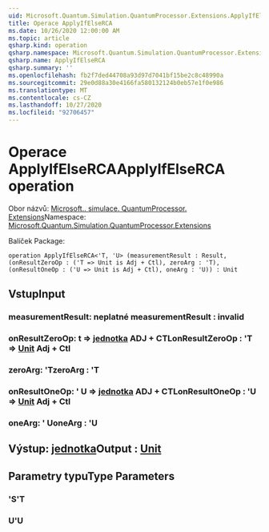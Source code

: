 ```yaml
---
uid: Microsoft.Quantum.Simulation.QuantumProcessor.Extensions.ApplyIfElseRCA
title: Operace ApplyIfElseRCA
ms.date: 10/26/2020 12:00:00 AM
ms.topic: article
qsharp.kind: operation
qsharp.namespace: Microsoft.Quantum.Simulation.QuantumProcessor.Extensions
qsharp.name: ApplyIfElseRCA
qsharp.summary: ''
ms.openlocfilehash: fb2f7ded44708a93d97d7041bf15be2c8c48990a
ms.sourcegitcommit: 29e0d88a30e4166fa580132124b0eb57e1f0e986
ms.translationtype: MT
ms.contentlocale: cs-CZ
ms.lasthandoff: 10/27/2020
ms.locfileid: "92706457"
---
```

# <a name="applyifelserca-operation"></a><span data-ttu-id="c763e-102">Operace ApplyIfElseRCA</span><span class="sxs-lookup"><span data-stu-id="c763e-102">ApplyIfElseRCA operation</span></span>

<span data-ttu-id="c763e-103">Obor názvů: [Microsoft.. simulace. QuantumProcessor. Extensions](xref:Microsoft.Quantum.Simulation.QuantumProcessor.Extensions)</span><span class="sxs-lookup"><span data-stu-id="c763e-103">Namespace: [Microsoft.Quantum.Simulation.QuantumProcessor.Extensions](xref:Microsoft.Quantum.Simulation.QuantumProcessor.Extensions)</span></span>

<span data-ttu-id="c763e-104">Balíček [](https://nuget.org/packages/)</span><span class="sxs-lookup"><span data-stu-id="c763e-104">Package: [](https://nuget.org/packages/)</span></span>




```qsharp
operation ApplyIfElseRCA<'T, 'U> (measurementResult : Result, (onResultZeroOp : ('T => Unit is Adj + Ctl), zeroArg : 'T), (onResultOneOp : ('U => Unit is Adj + Ctl), oneArg : 'U)) : Unit
```


## <a name="input"></a><span data-ttu-id="c763e-105">Vstup</span><span class="sxs-lookup"><span data-stu-id="c763e-105">Input</span></span>

### <a name="measurementresult--__invalidresult__"></a><span data-ttu-id="c763e-106">measurementResult: __neplatné <Result>__</span><span class="sxs-lookup"><span data-stu-id="c763e-106">measurementResult : __invalid<Result>__</span></span>




### <a name="onresultzeroop--t--unit-adj--ctl"></a><span data-ttu-id="c763e-107">onResultZeroOp: t => [jednotka](xref:microsoft.quantum.lang-ref.unit) ADJ + CTL</span><span class="sxs-lookup"><span data-stu-id="c763e-107">onResultZeroOp : 'T => [Unit](xref:microsoft.quantum.lang-ref.unit) Adj + Ctl</span></span>




### <a name="zeroarg--t"></a><span data-ttu-id="c763e-108">zeroArg: 'T</span><span class="sxs-lookup"><span data-stu-id="c763e-108">zeroArg : 'T</span></span>




### <a name="onresultoneop--u--unit-adj--ctl"></a><span data-ttu-id="c763e-109">onResultOneOp: ' U => [jednotka](xref:microsoft.quantum.lang-ref.unit) ADJ + CTL</span><span class="sxs-lookup"><span data-stu-id="c763e-109">onResultOneOp : 'U => [Unit](xref:microsoft.quantum.lang-ref.unit) Adj + Ctl</span></span>




### <a name="onearg--u"></a><span data-ttu-id="c763e-110">oneArg: ' U</span><span class="sxs-lookup"><span data-stu-id="c763e-110">oneArg : 'U</span></span>





## <a name="output--unit"></a><span data-ttu-id="c763e-111">Výstup: [jednotka](xref:microsoft.quantum.lang-ref.unit)</span><span class="sxs-lookup"><span data-stu-id="c763e-111">Output : [Unit](xref:microsoft.quantum.lang-ref.unit)</span></span>



## <a name="type-parameters"></a><span data-ttu-id="c763e-112">Parametry typu</span><span class="sxs-lookup"><span data-stu-id="c763e-112">Type Parameters</span></span>

### <a name="t"></a><span data-ttu-id="c763e-113">'S</span><span class="sxs-lookup"><span data-stu-id="c763e-113">'T</span></span>


### <a name="u"></a><span data-ttu-id="c763e-114">U</span><span class="sxs-lookup"><span data-stu-id="c763e-114">'U</span></span>

